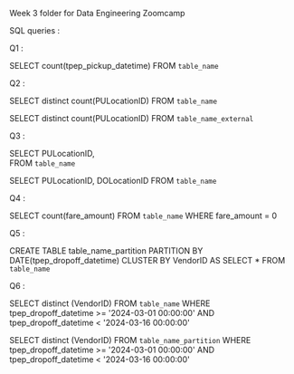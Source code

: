 Week 3 folder for Data Engineering Zoomcamp


SQL queries : 

Q1 : 

SELECT count(tpep_pickup_datetime)
FROM `table_name`

Q2 : 

SELECT distinct count(PULocationID) 
FROM `table_name`

SELECT distinct count(PULocationID) 
FROM `table_name_external`

Q3 : 

SELECT PULocationID,  
FROM `table_name`

SELECT PULocationID, DOLocationID
FROM `table_name`

Q4 :

SELECT count(fare_amount) 
FROM `table_name` 
WHERE fare_amount = 0

Q5 : 

CREATE TABLE table_name_partition
PARTITION BY DATE(tpep_dropoff_datetime)
CLUSTER BY VendorID
AS 
SELECT *
FROM `table_name`

Q6 :

SELECT distinct (VendorID) 
FROM `table_name`
WHERE tpep_dropoff_datetime >= '2024-03-01 00:00:00' AND tpep_dropoff_datetime < '2024-03-16 00:00:00'

SELECT distinct (VendorID) 
FROM `table_name_partition`
WHERE tpep_dropoff_datetime >= '2024-03-01 00:00:00' AND tpep_dropoff_datetime < '2024-03-16 00:00:00'
